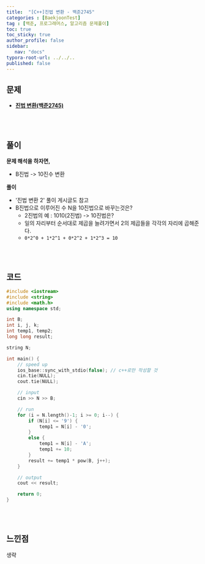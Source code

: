 ```yaml
---
title:  "[C++]진법 변환 - 백준2745"
categories : [BaekjoonTest]
tag : [백준, 프로그래머스, 알고리즘 문제풀이]
toc: true
toc_sticky: true
author_profile: false
sidebar:
   nav: "docs"
typora-root-url: ../../..
published: false
---
```




## 문제

* **[진법 변환(백준2745)](https://www.acmicpc.net/problem/2745)**

<br><br>

## 풀이

**문제 해석을 하자면,**

* B진법 -> 10진수 변환



**풀이**

* '진법 변환 2' 풀이 게시글도 참고
* B진법으로 이루어진 수 N을 10진법으로 바꾸는것은?
  * 2진법의 예 : 1010(2진법) -> 10진법은?
  * 일의 자리부터 순서대로 제곱을 늘려가면서 2의 제곱들을 각각의 자리에 곱해준다.
  * `0*2^0 + 1*2^1 + 0*2^2 + 1*2^3 = 10`




<br><br>

## 코드

```c++
#include <iostream>
#include <string>
#include <math.h>
using namespace std;

int B;
int i, j, k;
int temp1, temp2;
long long result;

string N;

int main() {
	// speed up
	ios_base::sync_with_stdio(false); // c++로만 작성할 것
	cin.tie(NULL);
	cout.tie(NULL);

	// input
	cin >> N >> B;

	// run
	for (i = N.length()-1; i >= 0; i--) {
		if (N[i] <= '9') {
			temp1 = N[i] - '0';
		}
		else {
			temp1 = N[i] - 'A';
			temp1 += 10;
		}
		result += temp1 * pow(B, j++);
	}

	// output
	cout << result;

	return 0;
}
```

<br><br>

## 느낀점

생략
